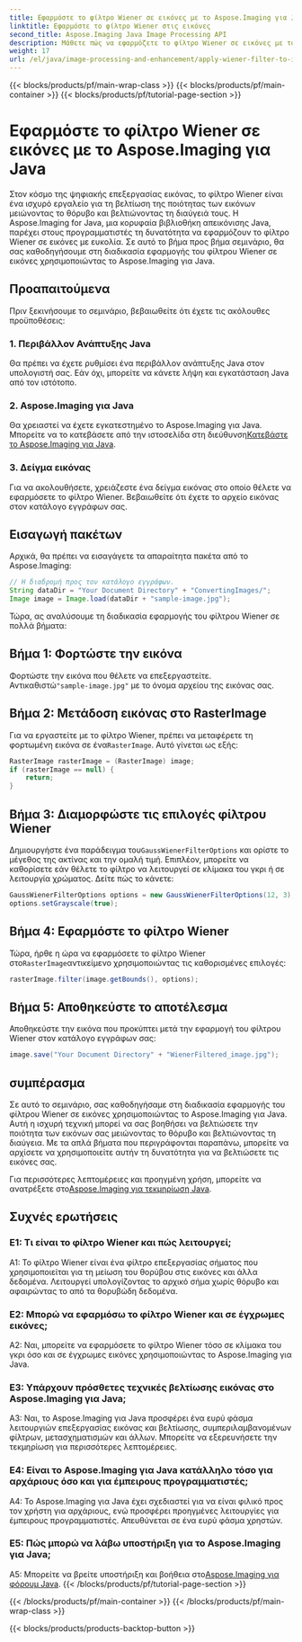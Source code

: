 ```yaml
---
title: Εφαρμόστε το φίλτρο Wiener σε εικόνες με το Aspose.Imaging για Java
linktitle: Εφαρμόστε το φίλτρο Wiener στις εικόνες
second_title: Aspose.Imaging Java Image Processing API
description: Μάθετε πώς να εφαρμόζετε το φίλτρο Wiener σε εικόνες με το Aspose.Imaging for Java, βελτιώνοντας την ποιότητα της εικόνας και μειώνοντας τον θόρυβο χωρίς κόπο.
weight: 17
url: /el/java/image-processing-and-enhancement/apply-wiener-filter-to-images/
---
```


{{< blocks/products/pf/main-wrap-class >}}
{{< blocks/products/pf/main-container >}}
{{< blocks/products/pf/tutorial-page-section >}}

# Εφαρμόστε το φίλτρο Wiener σε εικόνες με το Aspose.Imaging για Java


Στον κόσμο της ψηφιακής επεξεργασίας εικόνας, το φίλτρο Wiener είναι ένα ισχυρό εργαλείο για τη βελτίωση της ποιότητας των εικόνων μειώνοντας το θόρυβο και βελτιώνοντας τη διαύγειά τους. Η Aspose.Imaging for Java, μια κορυφαία βιβλιοθήκη απεικόνισης Java, παρέχει στους προγραμματιστές τη δυνατότητα να εφαρμόζουν το φίλτρο Wiener σε εικόνες με ευκολία. Σε αυτό το βήμα προς βήμα σεμινάριο, θα σας καθοδηγήσουμε στη διαδικασία εφαρμογής του φίλτρου Wiener σε εικόνες χρησιμοποιώντας το Aspose.Imaging για Java.

## Προαπαιτούμενα

Πριν ξεκινήσουμε το σεμινάριο, βεβαιωθείτε ότι έχετε τις ακόλουθες προϋποθέσεις:

### 1. Περιβάλλον Ανάπτυξης Java

Θα πρέπει να έχετε ρυθμίσει ένα περιβάλλον ανάπτυξης Java στον υπολογιστή σας. Εάν όχι, μπορείτε να κάνετε λήψη και εγκατάσταση Java από τον ιστότοπο.

### 2. Aspose.Imaging για Java

Θα χρειαστεί να έχετε εγκατεστημένο το Aspose.Imaging για Java. Μπορείτε να το κατεβάσετε από την ιστοσελίδα στη διεύθυνση[Κατεβάστε το Aspose.Imaging για Java](https://releases.aspose.com/imaging/java/).

### 3. Δείγμα εικόνας

Για να ακολουθήσετε, χρειάζεστε ένα δείγμα εικόνας στο οποίο θέλετε να εφαρμόσετε το φίλτρο Wiener. Βεβαιωθείτε ότι έχετε το αρχείο εικόνας στον κατάλογο εγγράφων σας.

## Εισαγωγή πακέτων

Αρχικά, θα πρέπει να εισαγάγετε τα απαραίτητα πακέτα από το Aspose.Imaging:

```java
// Η διαδρομή προς τον κατάλογο εγγράφων.
String dataDir = "Your Document Directory" + "ConvertingImages/";
Image image = Image.load(dataDir + "sample-image.jpg");
```

Τώρα, ας αναλύσουμε τη διαδικασία εφαρμογής του φίλτρου Wiener σε πολλά βήματα:

## Βήμα 1: Φορτώστε την εικόνα

 Φορτώστε την εικόνα που θέλετε να επεξεργαστείτε. Αντικαθιστώ`"sample-image.jpg"` με το όνομα αρχείου της εικόνας σας.

## Βήμα 2: Μετάδοση εικόνας στο RasterImage

 Για να εργαστείτε με το φίλτρο Wiener, πρέπει να μεταφέρετε τη φορτωμένη εικόνα σε ένα`RasterImage`. Αυτό γίνεται ως εξής:

```java
RasterImage rasterImage = (RasterImage) image;
if (rasterImage == null) {
    return;
}
```

## Βήμα 3: Διαμορφώστε τις επιλογές φίλτρου Wiener

 Δημιουργήστε ένα παράδειγμα του`GaussWienerFilterOptions` και ορίστε το μέγεθος της ακτίνας και την ομαλή τιμή. Επιπλέον, μπορείτε να καθορίσετε εάν θέλετε το φίλτρο να λειτουργεί σε κλίμακα του γκρι ή σε λειτουργία χρώματος. Δείτε πώς το κάνετε:

```java
GaussWienerFilterOptions options = new GaussWienerFilterOptions(12, 3);
options.setGrayscale(true);
```

## Βήμα 4: Εφαρμόστε το φίλτρο Wiener

 Τώρα, ήρθε η ώρα να εφαρμόσετε το φίλτρο Wiener στο`RasterImage`αντικείμενο χρησιμοποιώντας τις καθορισμένες επιλογές:

```java
rasterImage.filter(image.getBounds(), options);
```

## Βήμα 5: Αποθηκεύστε το αποτέλεσμα

Αποθηκεύστε την εικόνα που προκύπτει μετά την εφαρμογή του φίλτρου Wiener στον κατάλογο εγγράφων σας:

```java
image.save("Your Document Directory" + "WienerFiltered_image.jpg");
```

## συμπέρασμα

Σε αυτό το σεμινάριο, σας καθοδηγήσαμε στη διαδικασία εφαρμογής του φίλτρου Wiener σε εικόνες χρησιμοποιώντας το Aspose.Imaging για Java. Αυτή η ισχυρή τεχνική μπορεί να σας βοηθήσει να βελτιώσετε την ποιότητα των εικόνων σας μειώνοντας το θόρυβο και βελτιώνοντας τη διαύγεια. Με τα απλά βήματα που περιγράφονται παραπάνω, μπορείτε να αρχίσετε να χρησιμοποιείτε αυτήν τη δυνατότητα για να βελτιώσετε τις εικόνες σας.

 Για περισσότερες λεπτομέρειες και προηγμένη χρήση, μπορείτε να ανατρέξετε στο[Aspose.Imaging για τεκμηρίωση Java](https://reference.aspose.com/imaging/java/).

## Συχνές ερωτήσεις

### Ε1: Τι είναι το φίλτρο Wiener και πώς λειτουργεί;

A1: Το φίλτρο Wiener είναι ένα φίλτρο επεξεργασίας σήματος που χρησιμοποιείται για τη μείωση του θορύβου στις εικόνες και άλλα δεδομένα. Λειτουργεί υπολογίζοντας το αρχικό σήμα χωρίς θόρυβο και αφαιρώντας το από τα θορυβώδη δεδομένα.

### Ε2: Μπορώ να εφαρμόσω το φίλτρο Wiener και σε έγχρωμες εικόνες;

A2: Ναι, μπορείτε να εφαρμόσετε το φίλτρο Wiener τόσο σε κλίμακα του γκρι όσο και σε έγχρωμες εικόνες χρησιμοποιώντας το Aspose.Imaging για Java.

### Ε3: Υπάρχουν πρόσθετες τεχνικές βελτίωσης εικόνας στο Aspose.Imaging για Java;

A3: Ναι, το Aspose.Imaging για Java προσφέρει ένα ευρύ φάσμα λειτουργιών επεξεργασίας εικόνας και βελτίωσης, συμπεριλαμβανομένων φίλτρων, μετασχηματισμών και άλλων. Μπορείτε να εξερευνήσετε την τεκμηρίωση για περισσότερες λεπτομέρειες.

### Ε4: Είναι το Aspose.Imaging για Java κατάλληλο τόσο για αρχάριους όσο και για έμπειρους προγραμματιστές;

A4: Το Aspose.Imaging για Java έχει σχεδιαστεί για να είναι φιλικό προς τον χρήστη για αρχάριους, ενώ προσφέρει προηγμένες λειτουργίες για έμπειρους προγραμματιστές. Απευθύνεται σε ένα ευρύ φάσμα χρηστών.

### Ε5: Πώς μπορώ να λάβω υποστήριξη για το Aspose.Imaging για Java;

 A5: Μπορείτε να βρείτε υποστήριξη και βοήθεια στο[Aspose.Imaging για φόρουμ Java](https://forum.aspose.com/).
{{< /blocks/products/pf/tutorial-page-section >}}

{{< /blocks/products/pf/main-container >}}
{{< /blocks/products/pf/main-wrap-class >}}

{{< blocks/products/products-backtop-button >}}
